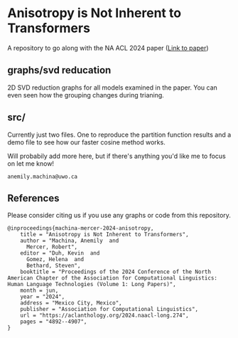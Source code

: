 # Anisotropy is Not Inherent to Transformers

A repository to go along with the NA ACL 2024 paper ([Link to paper](https://aclanthology.org/2024.naacl-long.274/))

## graphs/svd reducation

2D SVD reduction graphs for all models examined in the paper. You can even seen how the grouping changes during trianing.

## src/

Currently just two files. One to reproduce the partition function results and a demo file to see how our faster cosine method works.

Will probabily add more here, but if there's anything you'd like me to focus on let me know! 

```
anemily.machina@uwo.ca
```

## References

Please consider citing us if you use any graphs or code from this repository.

```
@inproceedings{machina-mercer-2024-anisotropy,
    title = "Anisotropy is Not Inherent to Transformers",
    author = "Machina, Anemily  and
      Mercer, Robert",
    editor = "Duh, Kevin  and
      Gomez, Helena  and
      Bethard, Steven",
    booktitle = "Proceedings of the 2024 Conference of the North American Chapter of the Association for Computational Linguistics: Human Language Technologies (Volume 1: Long Papers)",
    month = jun,
    year = "2024",
    address = "Mexico City, Mexico",
    publisher = "Association for Computational Linguistics",
    url = "https://aclanthology.org/2024.naacl-long.274",
    pages = "4892--4907",
}
```
